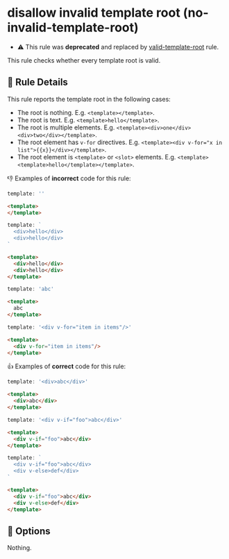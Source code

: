 # disallow invalid template root (no-invalid-template-root)

- :warning: This rule was **deprecated** and replaced by [valid-template-root](valid-template-root.md) rule.

This rule checks whether every template root is valid.

## :book: Rule Details

This rule reports the template root in the following cases:

- The root is nothing. E.g. `<template></template>`.
- The root is text. E.g. `<template>hello</template>`.
- The root is multiple elements. E.g. `<template><div>one</div><div>two</div></template>`.
- The root element has `v-for` directives. E.g. `<template><div v-for="x in list">{{x}}</div></template>`.
- The root element is `<template>` or `<slot>` elements. E.g. `<template><template>hello</template></template>`.

:-1: Examples of **incorrect** code for this rule:

```js
template: ''
```

```html
<template>
</template>
```

```js
template: `
  <div>hello</div>
  <div>hello</div>
`
```

```html
<template>
  <div>hello</div>
  <div>hello</div>
</template>
```

```js
template: 'abc'
```

```html
<template>
  abc
</template>
```

```js
template: '<div v-for="item in items"/>'
```

```html
<template>
  <div v-for="item in items"/>
</template>
```

:+1: Examples of **correct** code for this rule:

```js
template: '<div>abc</div>'
```

```html
<template>
  <div>abc</div>
</template>
```

```js
template: '<div v-if="foo">abc</div>'
```

```html
<template>
  <div v-if="foo">abc</div>
</template>
```

```js
template: `
  <div v-if="foo">abc</div>
  <div v-else>def</div>
`
```

```html
<template>
  <div v-if="foo">abc</div>
  <div v-else>def</div>
</template>
```

## :wrench: Options

Nothing.
